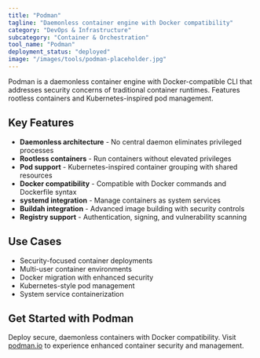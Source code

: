 ```yaml
---
title: "Podman"
tagline: "Daemonless container engine with Docker compatibility"
category: "DevOps & Infrastructure"
subcategory: "Container & Orchestration"
tool_name: "Podman"
deployment_status: "deployed"
image: "/images/tools/podman-placeholder.jpg"
---
```

Podman is a daemonless container engine with Docker-compatible CLI that addresses security concerns of traditional container runtimes. Features rootless containers and Kubernetes-inspired pod management.

## Key Features

- **Daemonless architecture** - No central daemon eliminates privileged processes
- **Rootless containers** - Run containers without elevated privileges
- **Pod support** - Kubernetes-inspired container grouping with shared resources
- **Docker compatibility** - Compatible with Docker commands and Dockerfile syntax
- **systemd integration** - Manage containers as system services
- **Buildah integration** - Advanced image building with security controls
- **Registry support** - Authentication, signing, and vulnerability scanning

## Use Cases

- Security-focused container deployments
- Multi-user container environments
- Docker migration with enhanced security
- Kubernetes-style pod management
- System service containerization

## Get Started with Podman

Deploy secure, daemonless containers with Docker compatibility. Visit [podman.io](https://podman.io) to experience enhanced container security and management.
